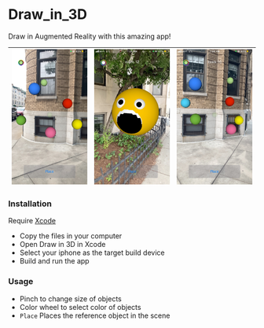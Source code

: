 # Draw_in_3D

Draw in Augmented Reality with this amazing app!

|![First](images/IMG_1.jpeg)|![Second](images/IMG_2.jpeg)|![Third](images/IMG_3.jpeg)|
|---|---|---|

### Installation

Require [Xcode](https://developer.apple.com/xcode/)

- Copy the files in your computer
- Open Draw in 3D in Xcode
- Select your iphone as the target build device
- Build and run the app


### Usage

- Pinch to change size of objects
- Color wheel to select color of objects
- `Place` Places the reference object in the scene
